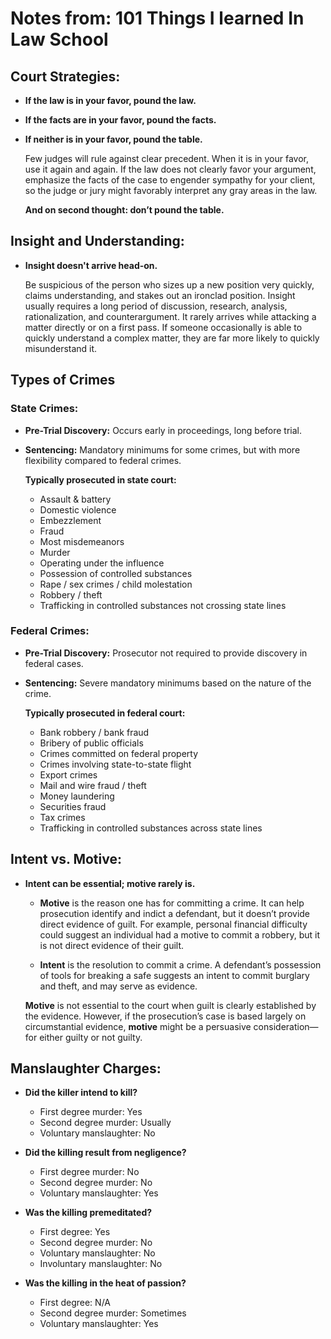 # Notes from: 101 Things I learned In Law School

## Court Strategies:
- **If the law is in your favor, pound the law.**
- **If the facts are in your favor, pound the facts.**
- **If neither is in your favor, pound the table.**
  
  Few judges will rule against clear precedent. When it is in your favor, use it again and again. If the law does not clearly favor your argument, emphasize the facts of the case to engender sympathy for your client, so the judge or jury might favorably interpret any gray areas in the law.

  **And on second thought: don’t pound the table.**

## Insight and Understanding:
- **Insight doesn't arrive head-on.**
  
  Be suspicious of the person who sizes up a new position very quickly, claims understanding, and stakes out an ironclad position. Insight usually requires a long period of discussion, research, analysis, rationalization, and counterargument. It rarely arrives while attacking a matter directly or on a first pass. If someone occasionally is able to quickly understand a complex matter, they are far more likely to quickly misunderstand it.

## Types of Crimes

### State Crimes:
- **Pre-Trial Discovery:** Occurs early in proceedings, long before trial.  
- **Sentencing:** Mandatory minimums for some crimes, but with more flexibility compared to federal crimes.

  **Typically prosecuted in state court:**
  - Assault & battery
  - Domestic violence
  - Embezzlement
  - Fraud
  - Most misdemeanors
  - Murder
  - Operating under the influence
  - Possession of controlled substances
  - Rape / sex crimes / child molestation
  - Robbery / theft
  - Trafficking in controlled substances not crossing state lines

### Federal Crimes:
- **Pre-Trial Discovery:** Prosecutor not required to provide discovery in federal cases.  
- **Sentencing:** Severe mandatory minimums based on the nature of the crime.

  **Typically prosecuted in federal court:**
  - Bank robbery / bank fraud
  - Bribery of public officials
  - Crimes committed on federal property
  - Crimes involving state-to-state flight
  - Export crimes
  - Mail and wire fraud / theft
  - Money laundering
  - Securities fraud
  - Tax crimes
  - Trafficking in controlled substances across state lines

## Intent vs. Motive:
- **Intent can be essential; motive rarely is.**

  - **Motive** is the reason one has for committing a crime. It can help prosecution identify and indict a defendant, but it doesn’t provide direct evidence of guilt. For example, personal financial difficulty could suggest an individual had a motive to commit a robbery, but it is not direct evidence of their guilt.
  
  - **Intent** is the resolution to commit a crime. A defendant’s possession of tools for breaking a safe suggests an intent to commit burglary and theft, and may serve as evidence.

  **Motive** is not essential to the court when guilt is clearly established by the evidence. However, if the prosecution’s case is based largely on circumstantial evidence, **motive** might be a persuasive consideration—for either guilty or not guilty.

## Manslaughter Charges:
- **Did the killer intend to kill?**
  - First degree murder: Yes
  - Second degree murder: Usually
  - Voluntary manslaughter: No
  
- **Did the killing result from negligence?**
  - First degree murder: No
  - Second degree murder: No
  - Voluntary manslaughter: Yes

- **Was the killing premeditated?**
  - First degree: Yes
  - Second degree murder: No
  - Voluntary manslaughter: No
  - Involuntary manslaughter: No

- **Was the killing in the heat of passion?**
  - First degree: N/A
  - Second degree murder: Sometimes
  - Voluntary manslaughter: Yes
